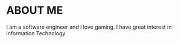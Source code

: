 # ABOUT ME
I am a software engineer and i love gaming.
I have great interest in information Technology
